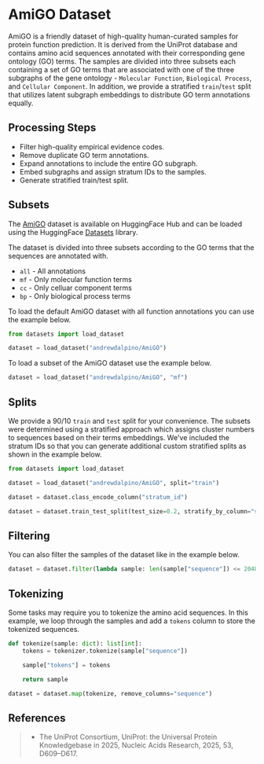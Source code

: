 # AmiGO Dataset

AmiGO is a friendly dataset of high-quality human-curated samples for protein function prediction. It is derived from the UniProt database and contains amino acid sequences annotated with their corresponding gene ontology (GO) terms. The samples are divided into three subsets each containing a set of GO terms that are associated with one of the three subgraphs of the gene ontology - `Molecular Function`, `Biological Process`, and `Cellular Component`. In addition, we provide a stratified `train`/`test` split that utilizes latent subgraph embeddings to distribute GO term annotations equally.

## Processing Steps

- Filter high-quality empirical evidence codes.
- Remove duplicate GO term annotations.
- Expand annotations to include the entire GO subgraph.
- Embed subgraphs and assign stratum IDs to the samples.
- Generate stratified train/test split.

## Subsets

The [AmiGO](https://huggingface.co/datasets/andrewdalpino/AmiGO) dataset is available on HuggingFace Hub and can be loaded using the HuggingFace [Datasets](https://huggingface.co/docs/datasets) library. 

The dataset is divided into three subsets according to the GO terms that the sequences are annotated with.

- `all` - All annotations
- `mf` - Only molecular function terms
- `cc` - Only celluar component terms
- `bp` - Only biological process terms

To load the default AmiGO dataset with all function annotations you can use the example below.

```python
from datasets import load_dataset

dataset = load_dataset("andrewdalpino/AmiGO")
```

To load a subset of the AmiGO dataset use the example below.

```python
dataset = load_dataset("andrewdalpino/AmiGO", "mf")
```

## Splits

We provide a 90/10 `train` and `test` split for your convenience. The subsets were determined using a stratified approach which assigns cluster numbers to sequences based on their terms embeddings. We've included the stratum IDs so that you can generate additional custom stratified splits as shown in the example below.

```python
from datasets import load_dataset

dataset = load_dataset("andrewdalpino/AmiGO", split="train")

dataset = dataset.class_encode_column("stratum_id")

dataset = dataset.train_test_split(test_size=0.2, stratify_by_column="stratum_id")
```

## Filtering

You can also filter the samples of the dataset like in the example below.

```python
dataset = dataset.filter(lambda sample: len(sample["sequence"]) <= 2048)
```

## Tokenizing

Some tasks may require you to tokenize the amino acid sequences. In this example, we loop through the samples and add a `tokens` column to store the tokenized sequences.

```python
def tokenize(sample: dict): list[int]:
    tokens = tokenizer.tokenize(sample["sequence"])

    sample["tokens"] = tokens

    return sample

dataset = dataset.map(tokenize, remove_columns="sequence")
```

## References

>- The UniProt Consortium, UniProt: the Universal Protein Knowledgebase in 2025, Nucleic Acids Research, 2025, 53, D609–D617.